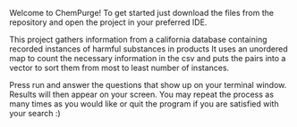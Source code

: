 Welcome to ChemPurge!
To get started just download the files from the repository and open the project in your preferred IDE.

This project gathers information from a california database containing recorded instances of harmful substances in products
It uses an unordered map to count the necessary information in the csv and puts the pairs into a vector to sort them from 
most to least number of instances.

Press run and answer the questions that show up on your terminal window.
Results will then appear on your screen.
You may repeat the process as many times as you would like or quit the program if you are satisfied with your search :)
